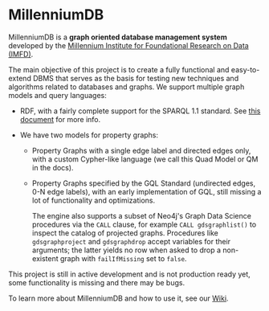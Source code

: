 # MillenniumDB

MillenniumDB is a **graph oriented database management system** developed by the [Millennium Institute for Foundational Research on Data (IMFD)](https://imfd.cl/).

The main objective of this project is to create a fully functional and easy-to-extend DBMS that serves as the basis for testing new techniques and algorithms related to databases and graphs. We support multiple graph models and query languages:

- RDF, with a fairly complete support for the SPARQL 1.1 standard. See [this document](https://github.com/MillenniumDB/MillenniumDB/wiki/SPARQL-Implementation-Status) for more info.
- We have two models for property graphs:

  - Property Graphs with a single edge label and directed edges only, with a custom Cypher-like language (we call this Quad Model or QM in the docs).

  - Property Graphs specified by the GQL Standard (undirected edges, 0-N edge labels), with an early implementation of GQL, still missing a lot of functionality and optimizations.

    The engine also supports a subset of Neo4j's Graph Data Science procedures
    via the `CALL` clause, for example `CALL gdsgraphlist()` to inspect the
    catalog of projected graphs. Procedures like `gdsgraphproject` and
    `gdsgraphdrop` accept variables for their arguments; the latter yields no
    row when asked to drop a non-existent graph with `failIfMissing` set to
    `false`.

This project is still in active development and is not production ready yet, some functionality is missing and there may be bugs.

To learn more about MillenniumDB and how to use it, see our [Wiki](https://github.com/MillenniumDB/MillenniumDB/wiki).
